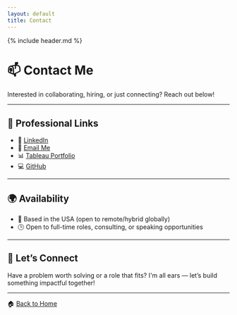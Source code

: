 ```yaml
---
layout: default
title: Contact
---
```


{% include header.md %}

# 📫 Contact Me

Interested in collaborating, hiring, or just connecting? Reach out below!

---

## 💼 Professional Links

- 🔗 [LinkedIn](https://www.linkedin.com/in/santhoshguntupalli)  
- 📧 [Email Me](mailto:santhosh.guntupalli09@gmail.com)  
- 📊 [Tableau Portfolio](https://public.tableau.com/app/profile/santhosh.guntupalli/vizzes)  
- 💻 [GitHub](https://github.com/guntupalli09)

---

## 🌍 Availability

- 📍 Based in the USA (open to remote/hybrid globally)  
- 🕒 Open to full-time roles, consulting, or speaking opportunities

---

## 🤝 Let’s Connect

Have a problem worth solving or a role that fits? I'm all ears — let’s build something impactful together!

---

🏠 [Back to Home](index.md)

